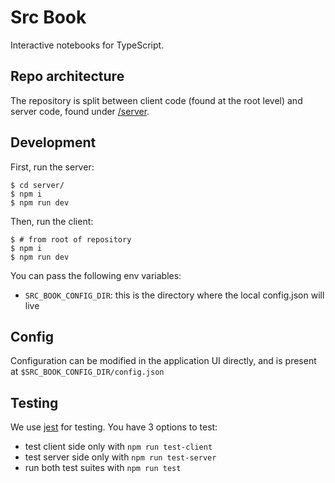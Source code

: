 # Src Book

Interactive notebooks for TypeScript.

## Repo architecture

The repository is split between client code (found at the root level) and server code, found under [/server](/server).

## Development

First, run the server:

```
$ cd server/
$ npm i
$ npm run dev
```

Then, run the client:

```
$ # from root of repository
$ npm i
$ npm run dev
```

You can pass the following env variables:

- `SRC_BOOK_CONFIG_DIR`: this is the directory where the local config.json will live

## Config

Configuration can be modified in the application UI directly, and is present at `$SRC_BOOK_CONFIG_DIR/config.json`

## Testing

We use [jest](https://jestjs.io/docs/getting-started) for testing. You have 3 options to test:

- test client side only with `npm run test-client`
- test server side only with `npm run test-server`
- run both test suites with `npm run test`
